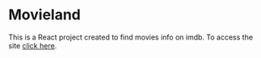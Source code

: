 # Movieland

This is a React project created to find movies info on imdb.
To access the site [click here](https://mateusalvesp.github.io/movieland/).
